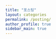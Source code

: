 ```yaml
---
title: "포스팅"
layout: categories
permalink: /posting/
author_profile: true
sidebar_main: true
---
```

